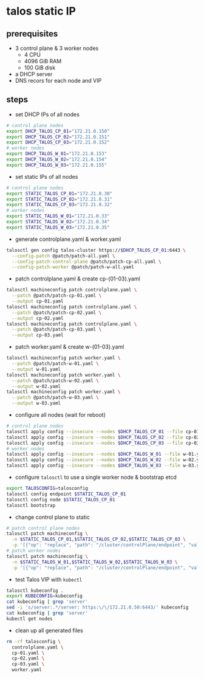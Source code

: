 # talos static IP

## prerequisites

- 3 control plane & 3 worker nodes
  - 4 CPU
  - 4096 GiB RAM
  - 100 GiB disk
- a DHCP server
- DNS recors for each node and VIP

## steps

- set DHCP IPs of all nodes

```bash
# control plane nodes
export DHCP_TALOS_CP_01="172.21.0.150"
export DHCP_TALOS_CP_02="172.21.0.151"
export DHCP_TALOS_CP_03="172.21.0.152"
# worker nodes
export DHCP_TALOS_W_01="172.21.0.153"
export DHCP_TALOS_W_02="172.21.0.154"
export DHCP_TALOS_W_03="172.21.0.155"
```

- set static IPs of all nodes

```bash
# control plane nodes
export STATIC_TALOS_CP_01="172.21.0.30"
export STATIC_TALOS_CP_02="172.21.0.31"
export STATIC_TALOS_CP_03="172.21.0.32"
# worker nodes
export STATIC_TALOS_W_01="172.21.0.33"
export STATIC_TALOS_W_02="172.21.0.34"
export STATIC_TALOS_W_03="172.21.0.35"
```

- generate controlplane.yaml & worker.yaml

```bash
talosctl gen config talos-cluster https://$DHCP_TALOS_CP_01:6443 \
  --config-patch @patch/patch-all.yaml \
  --config-patch-control-plane @patch/patch-cp-all.yaml \
  --config-patch-worker @patch/patch-w-all.yaml
```

- patch controlplane.yaml & create cp-(01-03).yaml

```bash
talosctl machineconfig patch controlplane.yaml \
  --patch @patch/patch-cp-01.yaml \
  --output cp-01.yaml
talosctl machineconfig patch controlplane.yaml \
  --patch @patch/patch-cp-02.yaml \
  --output cp-02.yaml
talosctl machineconfig patch controlplane.yaml \
  --patch @patch/patch-cp-03.yaml \
  --output cp-03.yaml
```

- patch worker.yaml & create w-(01-03).yaml

```bash
talosctl machineconfig patch worker.yaml \
  --patch @patch/patch-w-01.yaml \
  --output w-01.yaml
talosctl machineconfig patch worker.yaml \
  --patch @patch/patch-w-02.yaml \
  --output w-02.yaml
talosctl machineconfig patch worker.yaml \
  --patch @patch/patch-w-03.yaml \
  --output w-03.yaml
```

- configure all nodes (wait for reboot)

```bash
# control plane nodes
talosctl apply config --insecure --nodes $DHCP_TALOS_CP_01 --file cp-01.yaml
talosctl apply config --insecure --nodes $DHCP_TALOS_CP_02 --file cp-02.yaml
talosctl apply config --insecure --nodes $DHCP_TALOS_CP_03 --file cp-03.yaml
# worker nodes
talosctl apply config --insecure --nodes $DHCP_TALOS_W_01 --file w-01.yaml
talosctl apply config --insecure --nodes $DHCP_TALOS_W_02 --file w-02.yaml
talosctl apply config --insecure --nodes $DHCP_TALOS_W_03 --file w-03.yaml
```

- configure `talosctl` to use a single worker node & bootstrap etcd

```bash
export TALOSCONFIG=talosconfig
talosctl config endpoint $STATIC_TALOS_CP_01
talosctl config node $STATIC_TALOS_CP_01
talosctl bootstrap
```

- change control plane to static

```bash
# patch control plane nodes
talosctl patch machineconfig \
  -n $STATIC_TALOS_CP_01,$STATIC_TALOS_CP_02,$STATIC_TALOS_CP_03 \
  -p '[{"op": "replace", "path": "/cluster/controlPlane/endpoint", "value": "https://talos-vip.emer.lab:6443"}]'
# patch worker nodes
talosctl patch machineconfig \
  -n $STATIC_TALOS_W_01,$STATIC_TALOS_W_02,$STATIC_TALOS_W_03 \
  -p '[{"op": "replace", "path": "/cluster/controlPlane/endpoint", "value": "https://talos-vip.emer.lab:6443"}]'
```

- test Talos VIP with `kubectl`

```bash
talosctl kubeconfig .
export KUBECONFIG=kubeconfig
cat kubeconfig | grep 'server'
sed -i 's/server:.*/server: https:\/\/172.21.0.50:6443/' kubeconfig
cat kubeconfig | grep 'server'
kubectl get nodes
```

- clean up all generated files

```bash
rm -rf talosconfig \
  controlplane.yaml \
  cp-01.yaml \
  cp-02.yaml \
  cp-03.yaml \
  worker.yaml
```

